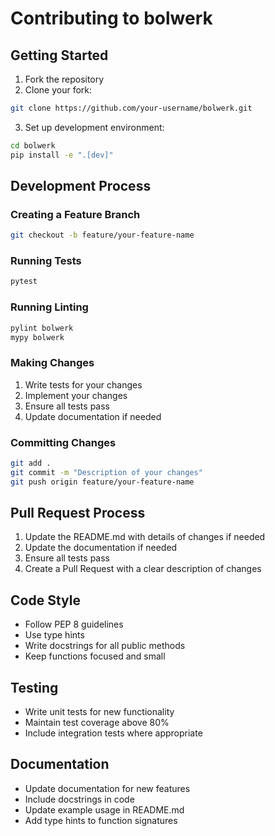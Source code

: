 # Contributing to bolwerk

## Getting Started

1. Fork the repository
2. Clone your fork:
```bash
git clone https://github.com/your-username/bolwerk.git
```

3. Set up development environment:
```bash
cd bolwerk
pip install -e ".[dev]"
```

## Development Process

### Creating a Feature Branch

```bash
git checkout -b feature/your-feature-name
```

### Running Tests

```bash
pytest
```

### Running Linting

```bash
pylint bolwerk
mypy bolwerk
```

### Making Changes

1. Write tests for your changes
2. Implement your changes
3. Ensure all tests pass
4. Update documentation if needed

### Committing Changes

```bash
git add .
git commit -m "Description of your changes"
git push origin feature/your-feature-name
```

## Pull Request Process

1. Update the README.md with details of changes if needed
2. Update the documentation if needed
3. Ensure all tests pass
4. Create a Pull Request with a clear description of changes

## Code Style

- Follow PEP 8 guidelines
- Use type hints
- Write docstrings for all public methods
- Keep functions focused and small

## Testing

- Write unit tests for new functionality
- Maintain test coverage above 80%
- Include integration tests where appropriate

## Documentation

- Update documentation for new features
- Include docstrings in code
- Update example usage in README.md
- Add type hints to function signatures 